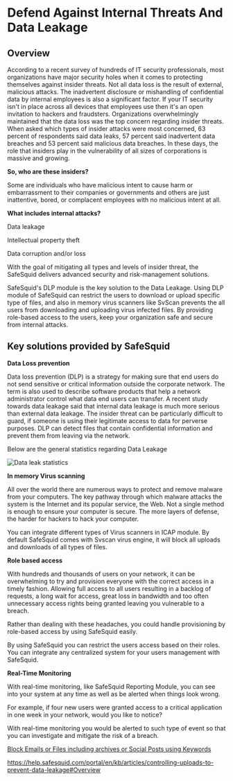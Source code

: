 # Defend Against Internal Threats And Data Leakage

## Overview

According to a recent survey of hundreds of IT security professionals, most organizations have major security holes when it comes to protecting themselves against insider threats. Not all data loss is the result of external, malicious attacks. The inadvertent disclosure or mishandling of confidential data by internal employees is also a significant factor. If your IT security isn't in place across all devices that employees use then it's an open invitation to hackers and fraudsters. Organizations overwhelmingly maintained that the data loss was the top concern regarding insider threats. When asked which types of insider attacks were most concerned, 63 percent of respondents said data leaks, 57 percent said inadvertent data breaches and 53 percent said malicious data breaches. In these days, the role that insiders play in the vulnerability of all sizes of corporations is massive and growing.

**So, who are these insiders?**

Some are individuals who have malicious intent to cause harm or embarrassment to their companies or governments and others are just inattentive, bored, or complacent employees with no malicious intent at all.

**What includes internal attacks?**

Data leakage

Intellectual property theft

Data corruption and/or loss

With the goal of mitigating all types and levels of insider threat, the SafeSquid delivers advanced security and risk-management solutions.

SafeSquid's DLP module is the key solution to the Data Leakage. Using DLP module of SafeSquid can restrict the users to download or upload specific type of files, and also in memory virus scanners like SvScan prevents the all users from downloading and uploading virus infected files. By providing role-based access to the users, keep your organization safe and secure from internal attacks.

## Key solutions provided by SafeSquid

**Data Loss prevention**

Data loss prevention (DLP) is a strategy for making sure that end users do not send sensitive or critical information outside the corporate network. The term is also used to describe software products that help a network administrator control what data end users can transfer. A recent study towards data leakage said that internal data leakage is much more serious than external data leakage. The insider threat can be particularly difficult to guard, if someone is using their legitimate access to data for perverse purposes. DLP can detect files that contain confidential information and prevent them from leaving via the network.

Below are the general statistics regarding Data Leakage

![Data leak statistics](/img/How_To/Defend_Against_Internal_Threats_And_Data_Leakage/image1.webp)

**In memory Virus scanning**

All over the world there are numerous ways to protect and remove malware from your computers. The key pathway through which malware attacks the system is the Internet and its popular service, the Web. Not a single method is enough to ensure your computer is secure. The more layers of defense, the harder for hackers to hack your computer.

You can integrate different types of Virus scanners in ICAP module. By default SafeSquid comes with Svscan virus engine, it will block all uploads and downloads of all types of files.

**Role based access**

With hundreds and thousands of users on your network, it can be overwhelming to try and provision everyone with the correct access in a timely fashion. Allowing full access to all users resulting in a backlog of requests, a long wait for access, great loss in bandwidth and too often unnecessary access rights being granted leaving you vulnerable to a breach.

Rather than dealing with these headaches, you could handle provisioning by role-based access by using SafeSquid easily.

By using SafeSquid you can restrict the users access based on their roles. You can integrate any centralized system for your users management with SafeSquid.

**Real-Time Monitoring**

With real-time monitoring, like SafeSquid Reporting Module, you can see into your system at any time as well as be alerted when things look wrong.

For example, if four new users were granted access to a critical application in one week in your network, would you like to notice?

With real-time monitoring you would be alerted to such type of event so that you can investigate and mitigate the risk of a breach.

[Block Emails or Files including archives or Social Posts using Keywords](https://help.safesquid.com/portal/en/kb/articles/block-emails-or-files-including-archives-or-social-posts-using-keywords)


https://help.safesquid.com/portal/en/kb/articles/controlling-uploads-to-prevent-data-leakage#Overview
